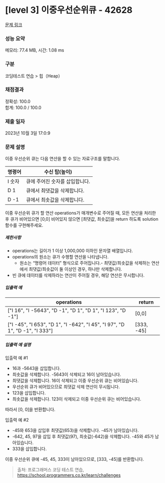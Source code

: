 # [level 3] 이중우선순위큐 - 42628 

[문제 링크](https://school.programmers.co.kr/learn/courses/30/lessons/42628) 

### 성능 요약

메모리: 77.4 MB, 시간: 1.08 ms

### 구분

코딩테스트 연습 > 힙（Heap）

### 채점결과

정확성: 100.0<br/>합계: 100.0 / 100.0

### 제출 일자

2023년 10월 3일 17:0:9

### 문제 설명

<p>이중 우선순위 큐는 다음 연산을 할 수 있는 자료구조를 말합니다.</p>
<table class="table">
        <thead><tr>
<th>명령어</th>
<th>수신 탑(높이)</th>
</tr>
</thead>
        <tbody><tr>
<td>I 숫자</td>
<td>큐에 주어진 숫자를 삽입합니다.</td>
</tr>
<tr>
<td>D 1</td>
<td>큐에서 최댓값을 삭제합니다.</td>
</tr>
<tr>
<td>D -1</td>
<td>큐에서 최솟값을 삭제합니다.</td>
</tr>
</tbody>
      </table>
<p>이중 우선순위 큐가 할 연산 operations가 매개변수로 주어질 때, 모든 연산을 처리한 후 큐가 비어있으면 [0,0] 비어있지 않으면 [최댓값, 최솟값]을 return 하도록 solution 함수를 구현해주세요.</p>

<h5>제한사항</h5>

<ul>
<li>operations는 길이가 1 이상 1,000,000 이하인 문자열 배열입니다.</li>
<li>operations의 원소는 큐가 수행할 연산을 나타냅니다.

<ul>
<li>원소는 “명령어 데이터” 형식으로 주어집니다.- 최댓값/최솟값을 삭제하는 연산에서 최댓값/최솟값이 둘 이상인 경우, 하나만 삭제합니다.</li>
</ul></li>
<li>빈 큐에 데이터를 삭제하라는 연산이 주어질 경우, 해당 연산은 무시합니다.</li>
</ul>

<h5>입출력 예</h5>
<table class="table">
        <thead><tr>
<th>operations</th>
<th>return</th>
</tr>
</thead>
        <tbody><tr>
<td>["I 16", "I -5643", "D -1", "D 1", "D 1", "I 123", "D -1"]</td>
<td>[0,0]</td>
</tr>
<tr>
<td>["I -45", "I 653", "D 1", "I -642", "I 45", "I 97", "D 1", "D -1", "I 333"]</td>
<td>[333, -45]</td>
</tr>
</tbody>
      </table>
<h5>입출력 예 설명</h5>

<p>입출력 예 #1</p>

<ul>
<li>16과 -5643을 삽입합니다.</li>
<li>최솟값을 삭제합니다. -5643이 삭제되고 16이 남아있습니다.</li>
<li>최댓값을 삭제합니다. 16이 삭제되고 이중 우선순위 큐는 비어있습니다.</li>
<li>우선순위 큐가 비어있으므로 최댓값 삭제 연산이 무시됩니다.</li>
<li>123을 삽입합니다.</li>
<li>최솟값을 삭제합니다. 123이 삭제되고 이중 우선순위 큐는 비어있습니다.</li>
</ul>

<p>따라서 [0, 0]을 반환합니다.</p>

<p>입출력 예 #2</p>

<ul>
<li>-45와 653을 삽입후 최댓값(653)을 삭제합니다. -45가 남아있습니다.</li>
<li>-642, 45, 97을 삽입 후 최댓값(97), 최솟값(-642)을 삭제합니다. -45와 45가 남아있습니다.</li>
<li>333을 삽입합니다.</li>
</ul>

<p>이중 우선순위 큐에 -45, 45, 333이 남아있으므로, [333, -45]를 반환합니다.</p>


> 출처: 프로그래머스 코딩 테스트 연습, https://school.programmers.co.kr/learn/challenges